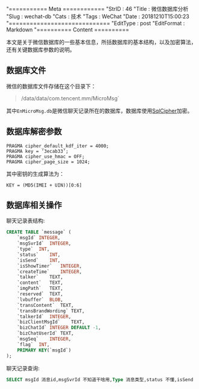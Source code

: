 "=========== Meta ============
"StrID : 46
"Title : 微信数据库分析
"Slug  : wechat-db
"Cats  : 技术
"Tags  : WeChat
"Date  : 20181210T15:00:23
"=============================
"EditType   : post
"EditFormat : Markdown
"========== Content ==========
 
本文是关于微信数据库的一些基本信息，所括数据库的基本结构，以及加密算法，还有关键数据库参数的说明。

<!--more-->

## 数据库文件

微信的数据库文件存储在这个目录下：

> /data/data/com.tencent.mm/MicroMsg`

其中`EnMicroMsg.db`是微信聊天记录所在的数据库，数据库使用[SqlCipher](https://www.zetetic.net/sqlcipher/)加密。

## 数据库解密参数

```
PRAGMA cipher_default_kdf_iter = 4000; 
PRAGMA key = ‘3ecab33’; 
PRAGMA cipher_use_hmac = OFF; 
PRAGMA cipher_page_size = 1024;
```

其中密钥的生成算法为：

```
KEY = (MD5(IMEI + UIN))[0:6]
```

## 数据库相关操作

聊天记录表结构:

```sql
CREATE TABLE `message` (
    `msgId` INTEGER,
    `msgSvrId`  INTEGER,
    `type`  INT,
    `status`    INT,
    `isSend`    INT,
    `isShowTimer`   INTEGER,
    `createTime`    INTEGER,
    `talker`    TEXT,
    `content`   TEXT,
    `imgPath`   TEXT,
    `reserved`  TEXT,
    `lvbuffer`  BLOB,
    `transContent`  TEXT,
    `transBrandWording` TEXT,
    `talkerId`  INTEGER,
    `bizClientMsgId`    TEXT,
    `bizChatId` INTEGER DEFAULT -1,
    `bizChatUserId` TEXT,
    `msgSeq`    INTEGER,
    `flag`  INT,
    PRIMARY KEY(`msgId`)
);
```

聊天记录查询:

```sql
SELECT msgId 消息id,msgSvrId 不知道干啥用,Type 消息类型,status 不懂,isSend  是否是发送消息，0是接收的，1是发送的,isShowTimer 没研究,talker 对话者,imgPath 图片路径, datetime((select createTime/1000 FROM message b WHERE b.msgId  = a.msgId),'unixepoch','localtime') 发送时间,content 消息内容（最主要的）,reserved 备注 FROM message a ORDER BY a.createtime ASC ;
```

